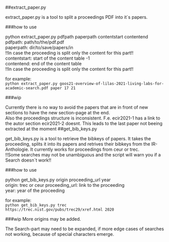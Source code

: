 ##extract_paper.py

extract_paper.py is a tool to split a proceedings PDF into it´s papers.

###how to use

python extract_paper.py pdfpath paperpath contentstart contentend   
pdfpath: path/to/the/pdf.pdf  
paperpath: dir/to/save/papers/in  
!!In case the proceeding is split only the content for this part!!  
contentstart: start of the content table -1  
contentend: end of the content table  
!!In case the proceeding is split only the content for this part!!  

for example:    
```python extract_paper.py goos21-overview-of-lilas-2021-living-labs-for-academic-search.pdf paper 17 21```

###wip

Currently there is no way to avoid the papers that are in front of new sections to have the new section-page at the end.  
Also the proceedings structure is inconsistent. F.e. ecir2021-1 has a link to the autor section ecir2021-2 doesnt.
This leads to the last paper not beeing extracted at the moment
##get_bib_keys.py

get_bib_keys.py is a tool to retrieve the bibkeys of papers.
It takes the proceeding, splits it into its papers and retrives their bibkeys from the IR-Anthologie.
It currently works for proceedings from ceur or trec.   
!!Some searches may not be unambiguous and the script will warn you if a Search doesn´t work!!

###how to use

python get_bib_keys.py origin proceeding_url year   
origin: trec or ceur
proceeding_url: link to the proceeding   
year: year of the proceeding   

for example:    
```python get_bib_keys.py trec https://trec.nist.gov/pubs/trec29/xref.html 2020```

###wip
More origins may be added.  

The Search-part may need to be expanded, if more edge cases of searches not working, because of special characters emerge.